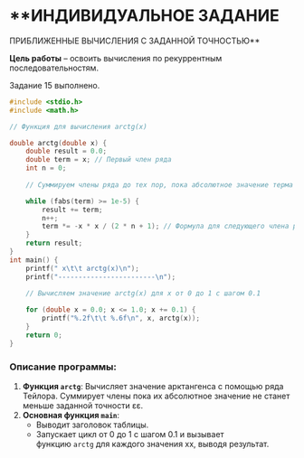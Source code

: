 # **ИНДИВИДУАЛЬНОЕ ЗАДАНИЕ  
ПРИБЛИЖЕННЫЕ ВЫЧИСЛЕНИЯ С ЗАДАННОЙ ТОЧНОСТЬЮ**

**Цель работы** – освоить вычисления по рекуррентным последовательностям.

Задание 15 выполнено.

```C
#include <stdio.h>
#include <math.h>

// Функция для вычисления arctg(x)

double arctg(double x) {
    double result = 0.0;
    double term = x; // Первый член ряда
    int n = 0;
    
    // Суммируем члены ряда до тех пор, пока абсолютное значение терма не станет меньше epsilon

    while (fabs(term) >= 1e-5) {
        result += term;
        n++;
        term *= -x * x / (2 * n + 1); // Формула для следующего члена ряда
    }
    return result;
}
int main() {
    printf(" x\t\t arctg(x)\n");
    printf("------------------------\n");
    
    // Вычисляем значение arctg(x) для x от 0 до 1 с шагом 0.1

    for (double x = 0.0; x <= 1.0; x += 0.1) {
        printf("%.2f\t\t %.6f\n", x, arctg(x));
    }
    return 0;
}
```
### Описание программы:

1. **Функция `arctg`**: Вычисляет значение арктангенса с помощью ряда Тейлора. Суммирует члены пока их абсолютное значение не станет меньше заданной точности εε.
2. **Основная функция `main`**:
    - Выводит заголовок таблицы.
    - Запускает цикл от 0 до 1 с шагом 0.1 и вызывает функцию `arctg` для каждого значения xx, выводя результат.
